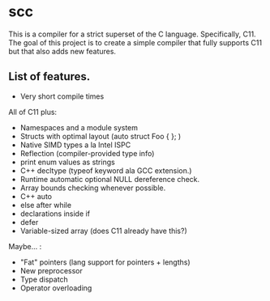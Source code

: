 scc
===================

This is a compiler for a strict superset of the C language. Specifically, C11.
The goal of this project is to create a simple compiler that fully supports C11
but that also adds new features.


List of features.
-----------------

- Very short compile times

All of C11 plus:

- Namespaces and a module system
- Structs with optimal layout (auto struct Foo {  };  )
- Native SIMD types a la Intel ISPC
- Reflection (compiler-provided type info)
-  print enum values as strings
- C++ decltype (typeof keyword ala GCC extension.)
- Runtime automatic optional NULL dereference check.
- Array bounds checking whenever possible.
- C++ auto
- else after while
- declarations inside if
- defer
- Variable-sized array (does C11 already have this?)

Maybe... :
- "Fat" pointers (lang support for pointers + lengths)
- New preprocessor
- Type dispatch
- Operator overloading
